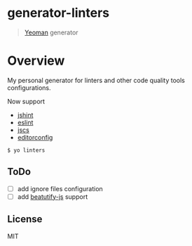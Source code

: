 # generator-linters 

> [Yeoman](http://yeoman.io) generator

# Overview

My personal generator for linters and other code quality tools configurations.

Now support

* [jshint](http://jshint.com)
* [eslint](http://eslint.org)
* [jscs](https://github.com/mdevils/node-jscs)
* [editorconfig](http://editorconfig.org)

```
$ yo linters
```

## ToDo

- [ ] add ignore files configuration
- [ ] add [beatutify-js](https://github.com/einars/js-beautify) support

## License

MIT
